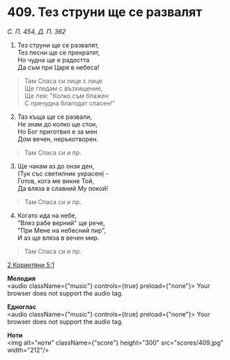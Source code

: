 # 409. Тез струни ще се развалят

_С. П. 454, Д. П. 362_

1. Тез струни ще се развалят,  
Тез песни ще се прекратят,  
Но чудна ще е радостта  
Да съм при Царя в небеса!  

> Там Спаса си лице с лице  
> Ще гледам с възхищение,  
> Ще пея: "Колко съм блажен  
> С пречудна благодат спасен!"

2. Таз къща ще се развали,  
Не знам до колко ще стои,  
Но Бог приготвил е за мен  
Дом вечен, неръкотворен.  

> Там Спаса си и пр.  

3. Ще чакам аз до онзи ден,  
(Тук със светилник украсен) -  
Готов, кога ме викне Той,  
Да вляза в славний Му покой!  

> Там Спаса си и пр.  

4. Когато ида на небе,  
"Влез рабе верний" ще рече,  
"При Мене на небесний пир",  
И аз ще вляза в вечен мир.  

> Там Спаса си и пр.

[2 Коринтяни 5:1](http://biblia.bg/index.php?k=54&g=5&s=1)

**Мелодия**  
<audio className={"music"} controls={true} preload={"none"}>
    <source src="mp3/409.mp3" type="audio/mpeg"/>
    Your browser does not support the audio tag.
</audio>

**Едноглас**  
<audio className={"music"} controls={true} preload={"none"}>
    <source src="transp/409.mp3" type="audio/mpeg"/>
    Your browser does not support the audio tag.
</audio>

**Ноти**  
<img alt="ноти" className={"score"} height="300" src="scores/409.jpg" width="212"/>
